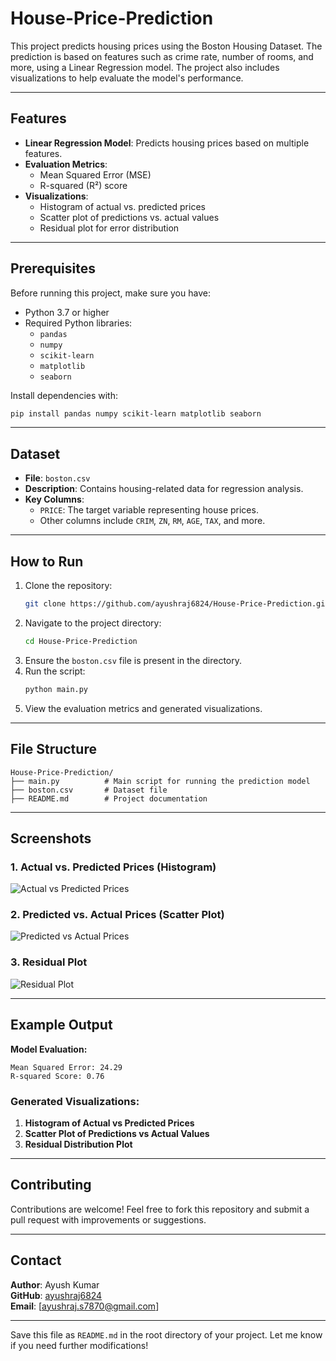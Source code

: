 # House-Price-Prediction

This project predicts housing prices using the Boston Housing Dataset. The prediction is based on features such as crime rate, number of rooms, and more, using a Linear Regression model. The project also includes visualizations to help evaluate the model's performance.

---

## Features
- **Linear Regression Model**: Predicts housing prices based on multiple features.
- **Evaluation Metrics**:
  - Mean Squared Error (MSE)
  - R-squared (R²) score
- **Visualizations**:
  - Histogram of actual vs. predicted prices
  - Scatter plot of predictions vs. actual values
  - Residual plot for error distribution

---

## Prerequisites
Before running this project, make sure you have:
- Python 3.7 or higher
- Required Python libraries:
  - `pandas`
  - `numpy`
  - `scikit-learn`
  - `matplotlib`
  - `seaborn`

Install dependencies with:
```bash
pip install pandas numpy scikit-learn matplotlib seaborn
```

---

## Dataset
- **File**: `boston.csv`
- **Description**: Contains housing-related data for regression analysis.
- **Key Columns**:
  - `PRICE`: The target variable representing house prices.
  - Other columns include `CRIM`, `ZN`, `RM`, `AGE`, `TAX`, and more.

---

## How to Run
1. Clone the repository:
   ```bash
   git clone https://github.com/ayushraj6824/House-Price-Prediction.git
   ```
2. Navigate to the project directory:
   ```bash
   cd House-Price-Prediction
   ```
3. Ensure the `boston.csv` file is present in the directory.
4. Run the script:
   ```bash
   python main.py
   ```
5. View the evaluation metrics and generated visualizations.

---

## File Structure
```plaintext
House-Price-Prediction/
├── main.py          # Main script for running the prediction model
├── boston.csv       # Dataset file
├── README.md        # Project documentation
```

---

## Screenshots
### 1. **Actual vs. Predicted Prices (Histogram)**  
   ![Actual vs Predicted Prices](https://via.placeholder.com/600x300?text=Actual+vs+Predicted+Prices)

### 2. **Predicted vs. Actual Prices (Scatter Plot)**  
   ![Predicted vs Actual Prices](https://via.placeholder.com/600x300?text=Predicted+vs+Actual+Prices)

### 3. **Residual Plot**  
   ![Residual Plot](https://via.placeholder.com/600x300?text=Residual+Plot)

---

## Example Output
**Model Evaluation:**
```plaintext
Mean Squared Error: 24.29
R-squared Score: 0.76
```

### Generated Visualizations:
1. **Histogram of Actual vs Predicted Prices**
2. **Scatter Plot of Predictions vs Actual Values**
3. **Residual Distribution Plot**

---

## Contributing
Contributions are welcome! Feel free to fork this repository and submit a pull request with improvements or suggestions.

---

## Contact
**Author**: Ayush Kumar  
**GitHub**: [ayushraj6824](https://github.com/ayushraj6824)  
**Email**: [ayushraj.s7870@gmail.com]  

---

Save this file as `README.md` in the root directory of your project. Let me know if you need further modifications!
